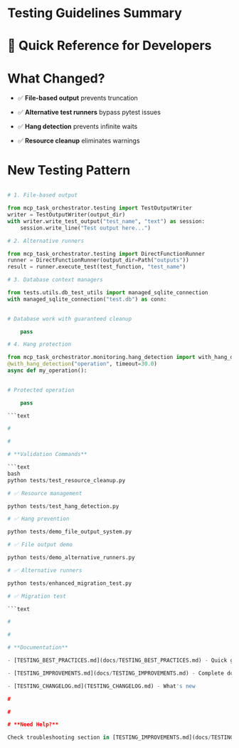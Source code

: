 

# Testing Guidelines Summary

#

# 🎯 Quick Reference for Developers

#

#

# **What Changed?**

- ✅ **File-based output** prevents truncation

- ✅ **Alternative test runners** bypass pytest issues  

- ✅ **Hang detection** prevents infinite waits

- ✅ **Resource cleanup** eliminates warnings

#

#

# **New Testing Pattern**

```python

# 1. File-based output

from mcp_task_orchestrator.testing import TestOutputWriter
writer = TestOutputWriter(output_dir)
with writer.write_test_output("test_name", "text") as session:
    session.write_line("Test output here...")

# 2. Alternative runners

from mcp_task_orchestrator.testing import DirectFunctionRunner
runner = DirectFunctionRunner(output_dir=Path("outputs"))
result = runner.execute_test(test_function, "test_name")

# 3. Database context managers

from tests.utils.db_test_utils import managed_sqlite_connection
with managed_sqlite_connection("test.db") as conn:
    

# Database work with guaranteed cleanup

    pass

# 4. Hang protection

from mcp_task_orchestrator.monitoring.hang_detection import with_hang_detection
@with_hang_detection("operation", timeout=30.0)
async def my_operation():
    

# Protected operation

    pass

```text

#

#

# **Validation Commands**

```text
bash
python tests/test_resource_cleanup.py      

# ✅ Resource management

python tests/test_hang_detection.py        

# ✅ Hang prevention  

python tests/demo_file_output_system.py    

# ✅ File output demo

python tests/demo_alternative_runners.py   

# ✅ Alternative runners

python tests/enhanced_migration_test.py    

# ✅ Migration test

```text

#

#

# **Documentation**

- [TESTING_BEST_PRACTICES.md](docs/TESTING_BEST_PRACTICES.md) - Quick guide

- [TESTING_IMPROVEMENTS.md](docs/TESTING_IMPROVEMENTS.md) - Complete docs

- [TESTING_CHANGELOG.md](TESTING_CHANGELOG.md) - What's new

#

#

# **Need Help?**

Check troubleshooting section in [TESTING_IMPROVEMENTS.md](docs/TESTING_IMPROVEMENTS.md)
